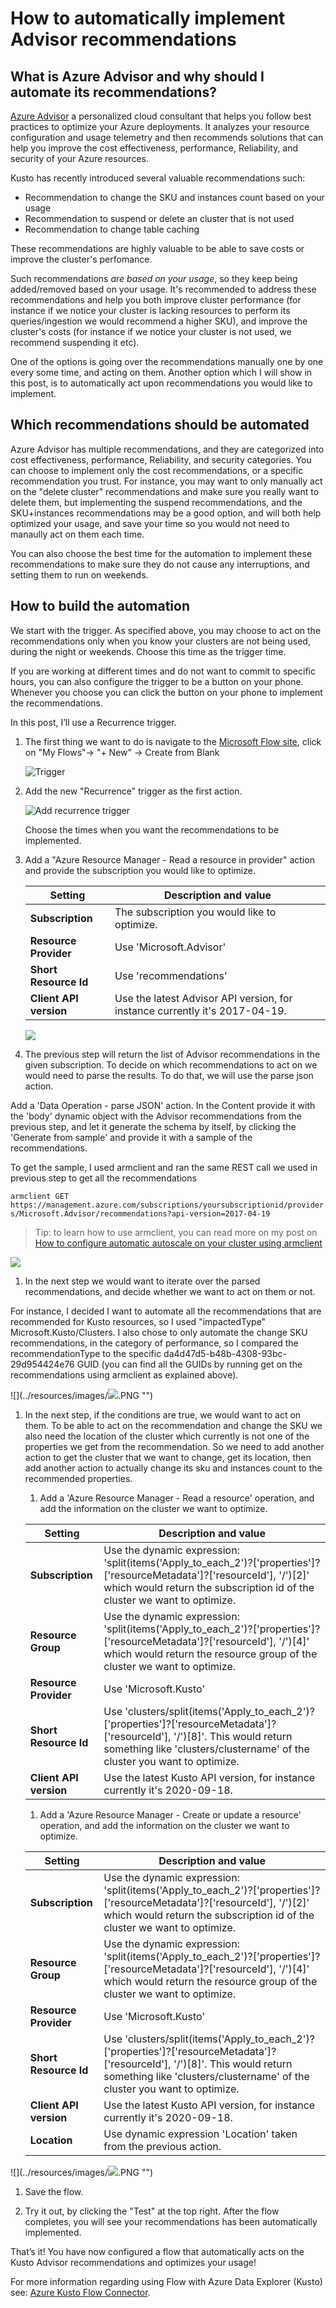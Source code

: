 # How to automatically implement Advisor recommendations


## What is Azure Advisor and why should I automate its recommendations?

[Azure Advisor](https://docs.microsoft.com/en-us/azure/advisor/advisor-overview) a personalized cloud consultant that helps you follow best practices to optimize your Azure deployments. It analyzes your resource configuration and usage telemetry and then recommends solutions that can help you improve the cost effectiveness, performance, Reliability, and security of your Azure resources.

Kusto has recently introduced several valuable recommendations such:
* Recommendation to change the SKU and instances count based on your usage
* Recommendation to suspend or delete an cluster that is not used
* Recommendation to change table caching 

These recommendations are highly valuable to be able to save costs or improve the cluster's perfomance. 

Such recommendations *are based on your usage*, so they keep being added/removed based on your usage. It's recommended to address these recommendations and help you both improve cluster performance (for instance if we notice your cluster is lacking resources to perform its queries/ingestion we would recommend a higher SKU), and improve the cluster's costs (for instance if we notice your cluster is not used, we recommend suspending it etc).

One of the options is going over the recommendations manually one by one every some time, and acting on them. Another option which I will show in this post, is to automatically act upon recommendations you would like to implement.

## Which recommendations should be automated

Azure Advisor has multiple recommendations, and they are categorized into cost effectiveness, performance, Reliability, and security categories. You can choose to implement only the cost recommendations, or a specific recommendation you trust. For instance, you may want to only manually act on the "delete cluster" recommendations and make sure you really want to delete them, but implementing the suspend recommendations, and the SKU+instances recommendations may be a good option, and will both help optimized your usage, and save your time so you would not need to manaully act on them each time. 

You can also choose the best time for the automation to implement these recommendations to make sure they do not cause any interruptions, and setting them to run on weekends. 

## How to build the automation

We start with the trigger. As specified above, you may choose to act on the recommendations only when you know your clusters are not being used, during the night or weekends. Choose this time as the trigger time.

If you are working at different times and do not want to commit to specific hours, you can also configure the trigger to be a button on your phone. Whenever you choose you can click the button on your phone to implement the recommendations. 

In this post, I’ll use a Recurrence trigger.

1. The first thing we want to do is navigate to the [Microsoft Flow site](https://preview.flow.microsoft.com/en-us/), click on "My Flows"-> "+ New" -> Create from Blank

    ![Trigger](../resources/images/create-flow-from-blank.PNG "Trigger")

1. Add the new "Recurrence" trigger as the first action.

    ![Add recurrence trigger](../resources/images/trigger-6pm.PNG "Add recurrence trigger")

    Choose the times when you want the recommendations to be implemented.

1. Add a "Azure Resource Manager - Read a resource in provider" action and provide the subscription you would like to optimize.

    | Setting   | Description and value   |
    | --------- | ----------------------- |
    | **Subscription** | The subscription you would like to optimize. |
    | **Resource Provider** | Use 'Microsoft.Advisor' |
    | **Short Resource Id** | Use 'recommendations' |
    | **Client API version** | Use the latest Advisor API version, for instance currently it's 2017-04-19. |

    ![](../resources/images/read-recommendations.PNG "")

1. The previous step will return the list of Advisor recommendations in the given subscription. To decide on which recommendations to act on we would need to parse the results. To do that, we will use the parse json action. 

Add a 'Data Operation - parse JSON' action. In the Content provide it with the 'body' dynamic object with the Advisor recommendations from the previous step, and let it generate the schema by itself, by clicking the 'Generate from sample' and provide it with a sample of the recommendations.

To get the sample, I used armclient and ran the same REST call we used in previous step to get all the recommendations 

`armclient GET https://management.azure.com/subscriptions/yoursubscriptionid/providers/Microsoft.Advisor/recommendations?api-version=2017-04-19`

> Tip: to learn how to use armclient, you can read more on my post on [How to configure automatic autoscale on your cluster using armclient](blogs/UseRestToEnableOptimizedAutoscale.md)

![](../resources/images/auto-recommendations-parsejson.PNG "")

1. In the next step we would want to iterate over the parsed recommendations, and decide whether we want to act on them or not. 

For instance, I decided I want to automate all the recommendations that are recommended for Kusto resources, so I used "impactedType" Microsoft.Kusto/Clusters. I also chose to only automate the change SKU recommendations, in the category of performance, so I compared the recommendationType to the specific da4d47d5-b48b-4308-93bc-29d954424e76 GUID (you can find all the GUIDs by running get on the recommendations using armclient as explained above).

![](../resources/images/![](../resources/images/recommendations-condition.PNG "").PNG "")

1. In the next step, if the conditions are true, we would want to act on them. To be able to act on the recommendation and change the SKU we also need the location of the cluster which currently is not one of the properties we get from the recommendation. So we need to add another action to get the cluster that we want to change, get its location, then add another action to actually change its sku and instances count to the recommended properties.
    1. Add a 'Azure Resource Manager - Read a resource' operation, and add the information on the cluster we want to optimize.

    | Setting   | Description and value   |
    | --------- | ----------------------- |
    | **Subscription** | Use the dynamic expression: 'split(items('Apply_to_each_2')?['properties']?['resourceMetadata']?['resourceId'], '/')[2]' which would return the subscription id of the cluster we want to optimize. |
    | **Resource Group** | Use the dynamic expression: 'split(items('Apply_to_each_2')?['properties']?['resourceMetadata']?['resourceId'], '/')[4]' which would return the resource group of the cluster we want to optimize. |
    | **Resource Provider** | Use 'Microsoft.Kusto' |
    | **Short Resource Id** | Use 'clusters/split(items('Apply_to_each_2')?['properties']?['resourceMetadata']?['resourceId'], '/')[8]'. This would return something like 'clusters/clustername' of the cluster you want to optimize. |
    | **Client API version** | Use the latest Kusto API version, for instance currently it's 2020-09-18. | 

    1. Add a 'Azure Resource Manager - Create or update a resource' operation, and add the information on the cluster we want to optimize.
    
    | Setting   | Description and value   |
    | --------- | ----------------------- |
    | **Subscription** | Use the dynamic expression: 'split(items('Apply_to_each_2')?['properties']?['resourceMetadata']?['resourceId'], '/')[2]' which would return the subscription id of the cluster we want to optimize. |
    | **Resource Group** | Use the dynamic expression: 'split(items('Apply_to_each_2')?['properties']?['resourceMetadata']?['resourceId'], '/')[4]' which would return the resource group of the cluster we want to optimize. |
    | **Resource Provider** | Use 'Microsoft.Kusto' |
    | **Short Resource Id** | Use 'clusters/split(items('Apply_to_each_2')?['properties']?['resourceMetadata']?['resourceId'], '/')[8]'. This would return something like 'clusters/clustername' of the cluster you want to optimize. |
    | **Client API version** | Use the latest Kusto API version, for instance currently it's 2020-09-18. | 
    | **Location** | Use dynamic expression 'Location' taken from the previous action. | 

![](../resources/images/![](../resources/images/recommendations-yes.PNG "").PNG "")

1. Save the flow.

1. Try it out, by clicking the "Test" at the top right. After the flow completes, you will see your recommendations has been automatically implemented.

That’s it! You have now configured a flow that automatically acts on the Kusto Advisor recommendations and optimizes your usage! 

For more information regarding using Flow with Azure Data Explorer (Kusto) see: [Azure Kusto Flow Connector](https://docs.microsoft.com/en-us/azure/kusto/tools/flow).